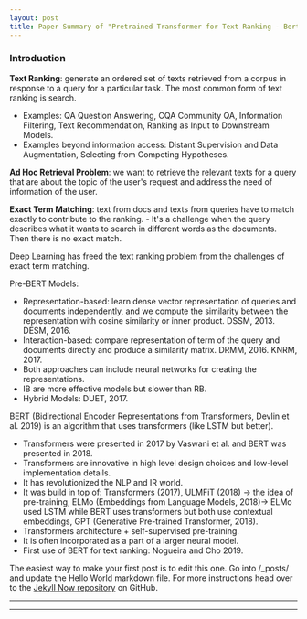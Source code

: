 ```yaml
---
layout: post
title: Paper Summary of "Pretrained Transformer for Text Ranking - Bert and Beyond"
---
```


### Introduction
**Text Ranking**: generate an ordered set of texts retrieved from a corpus in response to a query for a particular task. The most common form of text ranking is search.
* Examples: QA Question Answering, CQA Community QA, Information Filtering, Text Recommendation, Ranking as Input to Downstream Models.
* Examples beyond information access: Distant Supervision and Data Augmentation, Selecting from Competing Hypotheses.

**Ad Hoc Retrieval Problem**: we want to retrieve the relevant texts for a query that are about the topic of the user's request and address the need of information of the user.

**Exact Term Matching**: text from docs and texts from queries have to match exactly to contribute to the ranking.
    - It's a challenge when the query describes what it wants to search in different words as the documents. Then there is no exact match.

Deep Learning has freed the text ranking problem from the challenges of exact term matching.

Pre-BERT Models: 
* Representation-based: learn dense vector representation of queries and documents independently, and we compute the similarity between the representation with cosine similarity or inner product. DSSM, 2013. DESM, 2016.
* Interaction-based: compare representation of term of the query and documents directly and produce a similarity matrix. DRMM, 2016. KNRM, 2017.
* Both approaches can include neural networks for creating the representations.
* IB are more effective models but slower than RB.
* Hybrid Models: DUET, 2017.

BERT (Bidirectional Encoder Representations from Transformers, Devlin et al. 2019) is an algorithm that uses transformers (like LSTM but better). 
* Transformers were presented in 2017 by Vaswani et al. and BERT was presented in 2018. 
* Transformers are innovative in high level design choices and low-level implementation details.
* It has revolutionized the NLP and IR world.
* It was build in top of: Transformers (2017), ULMFiT (2018) → the idea of pre-training, ELMo (Embeddings from Language Models, 2018)→ ELMo used LSTM while BERT uses transformers but both use contextual embeddings, GPT (Generative Pre-trained Transformer, 2018).
* Transformers architecture + self-supervised pre-training.
* It is often incorporated as a part of a larger neural model.
* First use of BERT for text ranking: Nogueira and Cho 2019.


The easiest way to make your first post is to edit this one. Go into /_posts/ and update the Hello World markdown file. For more instructions head over to the [Jekyll Now repository](https://github.com/barryclark/jekyll-now) on GitHub.

----
****
